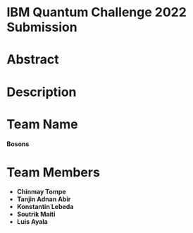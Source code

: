 # IBM Quantum Challenge 2022 Submission

# Abstract

# Description

# Team Name
<b>Bosons


# Team Members 
* Chinmay Tompe
* Tanjin Adnan Abir
* Konstantin Lebeda
* Soutrik Maiti
* Luis Ayala


